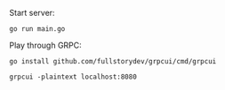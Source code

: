 Start server:
```
go run main.go
```

Play through GRPC:
```
go install github.com/fullstorydev/grpcui/cmd/grpcui
```

```
grpcui -plaintext localhost:8080
```